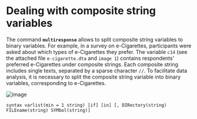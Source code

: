 # Dealing with composite string variables

The command **``multiresponse``** allows to split composite string variables to binary variables. 
For example, in a survey on e-Cigarettes, participants were asked about which types of e-Cigarettes they prefer. The variable ``c14`` (see the attached file ``e-cigarette.dta`` and ``image 1``) contains respondents' preferred e-Cigarettes under composite strings. Each composite string includes single texts, separated by a sparse character ``//``. To facilitate data analysis, it is necessary to split the composite string variable into binary variables, corresponding to e-Cigarettes.

![image](https://user-images.githubusercontent.com/60907709/115999002-42686400-a5ea-11eb-8943-b325c036260c.png "image 1")

``syntax varlist(min = 1 string) [if] [in] [, DIRectory(string) FILEname(string) SYMbol(string)]``



